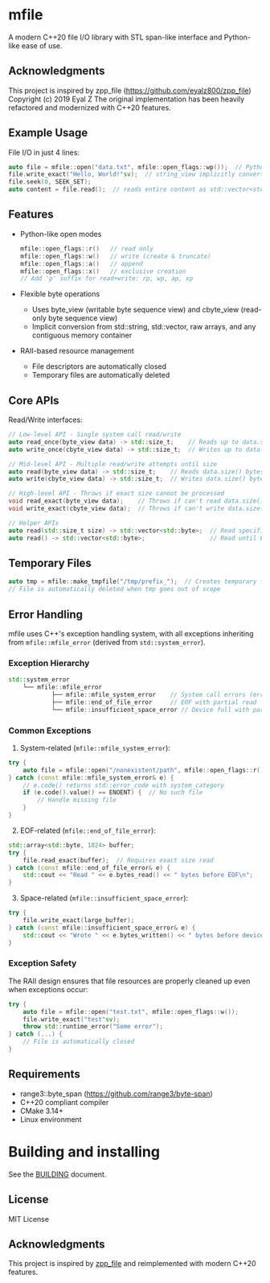 # mfile

A modern C++20 file I/O library with STL span-like interface and Python-like ease of use.

## Acknowledgments
This project is inspired by zpp_file (https://github.com/eyalz800/zpp_file)
Copyright (c) 2019 Eyal Z
The original implementation has been heavily refactored and modernized with C++20 features.

## Example Usage

File I/O in just 4 lines:

```cpp
auto file = mfile::open("data.txt", mfile::open_flags::wp());  // Python's "w+" mode
file.write_exact("Hello, World!"sv);  // string_view implicitly converts to cbyte_view
file.seek(0, SEEK_SET);
auto content = file.read();  // reads entire content as std::vector<std::byte>
```

## Features

- Python-like open modes
  ```cpp
  mfile::open_flags::r()   // read only
  mfile::open_flags::w()   // write (create & truncate)
  mfile::open_flags::a()   // append
  mfile::open_flags::x()   // exclusive creation
  // Add 'p' suffix for read+write: rp, wp, ap, xp
  ```

- Flexible byte operations
  - Uses byte_view (writable byte sequence view) and cbyte_view (read-only byte sequence view)
  - Implicit conversion from std::string, std::vector, raw arrays, and any contiguous memory container
  
- RAII-based resource management
  - File descriptors are automatically closed
  - Temporary files are automatically deleted

## Core APIs

Read/Write interfaces:

```cpp
// Low-level API - Single system call read/write
auto read_once(byte_view data) -> std::size_t;    // Reads up to data.size() bytes
auto write_once(cbyte_view data) -> std::size_t;  // Writes up to data.size() bytes

// Mid-level API - Multiple read/write attempts until size
auto read(byte_view data) -> std::size_t;    // Reads data.size() bytes if not EOF
auto write(cbyte_view data) -> std::size_t;  // Writes data.size() bytes if not disk full

// High-level API - Throws if exact size cannot be processed
void read_exact(byte_view data);    // Throws if can't read data.size() bytes
void write_exact(cbyte_view data);  // Throws if can't write data.size() bytes

// Helper APIs
auto read(std::size_t size) -> std::vector<std::byte>;  // Read specified size
auto read() -> std::vector<std::byte>;                  // Read until EOF
```

## Temporary Files

```cpp
auto tmp = mfile::make_tmpfile("/tmp/prefix_");  // Creates temporary file with prefix
// File is automatically deleted when tmp goes out of scope
```

## Error Handling

mfile uses C++'s exception handling system, with all exceptions inheriting from `mfile::mfile_error` (derived from `std::system_error`).

### Exception Hierarchy

```cpp
std::system_error
    └── mfile::mfile_error
            ├── mfile::mfile_system_error    // System call errors (errno based)
            ├── mfile::end_of_file_error     // EOF with partial read
            └── mfile::insufficient_space_error // Device full with partial write
```

### Common Exceptions

1. System-related (`mfile::mfile_system_error`):
```cpp
try {
    auto file = mfile::open("/nonexistent/path", mfile::open_flags::r());
} catch (const mfile::mfile_system_error& e) {
    // e.code() returns std::error_code with system_category
    if (e.code().value() == ENOENT) {  // No such file
        // Handle missing file
    }
}
```

2. EOF-related (`mfile::end_of_file_error`):
```cpp
std::array<std::byte, 1024> buffer;
try {
    file.read_exact(buffer);  // Requires exact size read
} catch (const mfile::end_of_file_error& e) {
    std::cout << "Read " << e.bytes_read() << " bytes before EOF\n";
}
```

3. Space-related (`mfile::insufficient_space_error`):
```cpp
try {
    file.write_exact(large_buffer);
} catch (const mfile::insufficient_space_error& e) {
    std::cout << "Wrote " << e.bytes_written() << " bytes before device full\n";
}
```

### Exception Safety

The RAII design ensures that file resources are properly cleaned up even when exceptions occur:

```cpp
try {
    auto file = mfile::open("test.txt", mfile::open_flags::w());
    file.write_exact("test"sv);
    throw std::runtime_error("Some error");
} catch (...) {
    // File is automatically closed
}
```

## Requirements

- range3::byte_span (https://github.com/range3/byte-span)
- C++20 compliant compiler
- CMake 3.14+
- Linux environment

# Building and installing

See the [BUILDING](BUILDING.md) document.

## License

MIT License

## Acknowledgments

This project is inspired by [zpp_file](https://github.com/eyalz800/zpp_file) and reimplemented with modern C++20 features.
